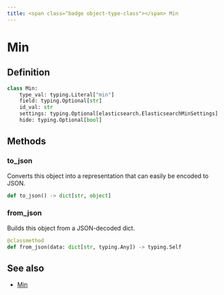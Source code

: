 ```yaml
---
title: <span class="badge object-type-class"></span> Min
---
```

# <span class="badge object-type-class"></span> Min

## Definition

```python
class Min:
    type_val: typing.Literal["min"]
    field: typing.Optional[str]
    id_val: str
    settings: typing.Optional[elasticsearch.ElasticsearchMinSettings]
    hide: typing.Optional[bool]
```
## Methods

### <span class="badge object-method"></span> to_json

Converts this object into a representation that can easily be encoded to JSON.

```python
def to_json() -> dict[str, object]
```

### <span class="badge object-method"></span> from_json

Builds this object from a JSON-decoded dict.

```python
@classmethod
def from_json(data: dict[str, typing.Any]) -> typing.Self
```

## See also

 * <span class="badge builder"></span> [Min](./builder-Min.md)
